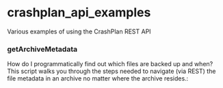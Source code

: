 # crashplan_api_examples

Various examples of using the CrashPlan REST API

### getArchiveMetadata
How do I programmatically find out which files are backed up and when?  This script walks you through the steps needed to navigate (via REST) the file metadata in an archive no matter where the archive resides.: